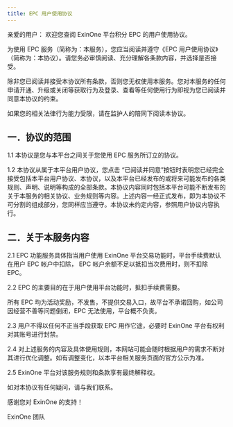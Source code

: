 ```yaml
---
title: EPC 用户使用协议
---
```


亲爱的用户：
欢迎您查阅 ExinOne 平台积分 EPC 的用户使用协议。

为使用 EPC 服务（简称为：本服务），您应当阅读并遵守《EPC 用户使用协议》（简称为：本协议）。请您务必审慎阅读、充分理解各条款内容，并选择是否接受。

除非您已阅读并接受本协议所有条款，否则您无权使用本服务。您对本服务的任何申请开通、升级或关闭等获取行为及登录、查看等任何使用行为即视为您已阅读并同意本协议的约束。

如果您的相关法律行为能力受限，请在监护人的陪同下阅读本协议。

## 一．协议的范围

1.1 本协议是您与本平台之间关于您使用 EPC 服务所订立的协议。

1.2 本协议从属于本平台用户协议，您点击 “已阅读并同意”按钮时表明您已经完全接受包括本平台用户协议、本协议，以及本平台已经发布的或将来可能发布的各类规则、声明、说明等构成的全部条款。本协议内容同时包括本平台可能不断发布的关于本服务的相关协议、业务规则等内容。上述内容一经正式发布，即为本协议不可分割的组成部分，您同样应当遵守。本协议未约定内容，参照用户协议内容执行。

## 二．关于本服务内容

2.1 EPC 功能服务具体指当用户使用 ExinOne 平台交易功能时，平台手续费默认在用户 EPC 帐户中扣除， EPC 帐户余额不足以抵扣当次费用时，则不扣除 EPC。

2.2 EPC 的主要目的在于用户使用平台功能时，抵扣手续费需要。

所有 EPC 均为活动奖励，不发售，不提供交易入口，故平台不承诺回购，如公司因经营不善等问题倒闭，EPC 无法使用，平台概不负责。

2.3 用户不得以任何不正当手段获取 EPC 用作它途，必要时 ExinOne 平台有权利对其账号进行封禁。

2.4 对上述服务的内容及具体使用规则，本网站可能会随时根据用户的需求不断对其进行优化调整。如有调整变化，以本平台相关服务页面的官方公示为准。

2.5 ExinOne 平台对该服务规则和条款享有最终解释权。



如对本协议有任何疑问，请与我们联系。

感谢您对 ExinOne 的支持！

ExinOne 团队


















